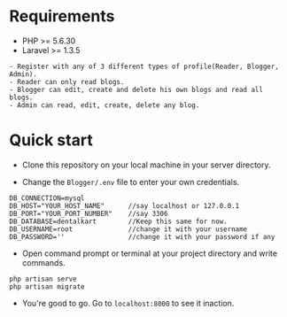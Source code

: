 Requirements
============
* PHP >= 5.6.30
* Laravel >= 1.3.5

```
- Register with any of 3 different types of profile(Reader, Blogger, Admin).
- Reader can only read blogs.
- Blogger can edit, create and delete his own blogs and read all blogs.
- Admin can read, edit, create, delete any blog.
```

# Quick start
- Clone this repository on your local machine in your server directory.

- Change the <code>Blogger/.env</code> file to enter your own credentials.
```
DB_CONNECTION=mysql
DB_HOST="YOUR_HOST_NAME"      //say localhost or 127.0.0.1
DB_PORT="YOUR_PORT_NUMBER"    //say 3306
DB_DATABASE=dentalkart        //Keep this same for now.
DB_USERNAME=root              //change it with your username
DB_PASSWORD=''                //change it with your password if any
```
- Open command prompt or terminal at your project directory and write commands.
```
php artisan serve
php artisan migrate
```

- You're good to go. Go to <code>localhost:8000</code> to see it inaction.
